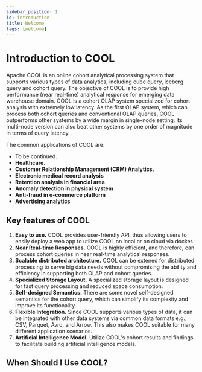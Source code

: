 ```yaml
---
sidebar_position: 1
id: introduction
title: Welcome
tags: [welcome]
---
```


# Introduction to COOL

Apache COOL is an online cohort analytical processing system that supports various types of data analytics, including cube query, iceberg query and cohort query. The objective of COOL is to provide high performance (near real-time) analytical response for emerging data warehouse domain.
COOL is a cohort OLAP system specialized for cohort analysis with extremely low latency. As the first OLAP system, which can process both cohort queries and conventional OLAP queries, COOL outperforms other systems by a wide margin in single-node setting. Its multi-node version can also beat other systems by one order of magnitude in terms of query latency.

The common applications of COOL are:

- To be continued.
- **Healthcare.**
- **Customer Relationship Management (CRM) Analytics.**
- **Electronic medical record analysis**
- **Retention analysis in financial area**
- **Anomaly detection in physical system**
- **Anti-fraud in e-commerce platform**
- **Advertising analytics**

## Key features of COOL

1. **Easy to use.** COOL provides user-friendly API, thus allowing users to easily deploy a web app to utilize COOL on local or on cloud via docker.
2. **Near Real-time Responses.** COOL is highly efficient, and therefore, can process cohort queries in near real-time analytical responses.
3. **Scalable distributed architecture.** COOL can be extened for distributed processing to serve big data needs without compromising the ability and efficiency in supporting both OLAP and cohort queries.
4. **Specialized Storage Layout.** A specialized storage layout is designed for fast query processing and reduced space consumption.
5. **Self-designed Semantics.** There are some novel self-designed semantics for the cohort query, which can simplify its complexity and improve its functionality.
6. **Flexible Integration.** Since COOL supports various types of data, it can be integrated with other data systems via common data formats e.g., CSV, Parquet, Avro, and Arrow. This also makes COOL suitable for many different application scenarios.
7. **Artificial Intelligence Model.** Utilize COOL's cohort results and findings to facilitate building artificial intelligence models.

## When Should I Use COOL?

